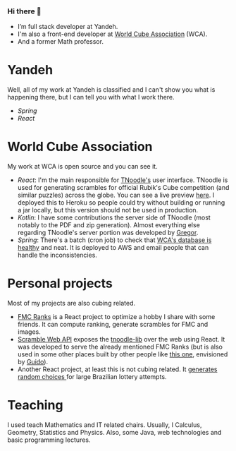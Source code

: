 ### Hi there 👋

- I’m full stack developer at Yandeh.
- I'm also a front-end developer at [World Cube Association](https://github.com/thewca/) (WCA).
- And a former Math professor.

# Yandeh
Well, all of my work at Yandeh is classified and I can't show you what is happening there, but I can tell you with what I work there.
- *Spring*
- *React*

# World Cube Association
My work at WCA is open source and you can see it.
- *React*: I'm the main responsible for [TNoodle's](https://github.com/thewca/tnoodle) user interface. TNoodle is used for generating scrambles for official Rubik's Cube competition (and similar puzzles) across the globe. You can see a live preview [here](https://tnoodle-web.herokuapp.com/scramble). I deployed this to Heroku so people could try without building or running a jar locally, but this version should not be used in production.
- *Kotlin*: I have some contributions the server side of TNoodle (most notably to the PDF and zip generation). Almost everything else regarding TNoodle's server portion was developed by [Gregor](https://github.com/suushiemaniac).
- *Spring*: There's a batch (cron job) to check that [WCA's database is healthy](https://github.com/thewca/db-sanity-check/) and neat. It is deployed to AWS and email people that can handle the inconsistencies.

# Personal projects

Most of my projects are also cubing related.
* [FMC Ranks](https://campos20.github.io/fmc-ranks/#/) is a React project to optimize a hobby I share with some friends. It can compute ranking, generate scrambles for FMC and images. 
* [Scramble Web API](https://github.com/campos20/scramble-web-api) exposes the [tnoodle-lib](https://github.com/thewca/tnoodle-lib) over the web using React. It was developed to serve the already mentioned FMC Ranks (but is also used in some other places built by other people like [this one](https://fewestmoves.herokuapp.com/dashboard/actual), envisioned by [Guido](https://github.com/GuidoDipietro)).
* Another React project, at least this is not cubing related. It [generates random choices ](https://github.com/campos20/mega-sena-gerador)for large Brazilian lottery attempts.

# Teaching
I used teach Mathematics and IT related chairs. Usually, I Calculus, Geometry, Statistics and Physics. Also, some Java, web technologies and basic programming lectures.
